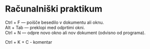 # Računalniški praktikum

Ctrl + F — poišče besedilo v dokumentu ali oknu.  
Alt + Tab — preklopi med odprtimi okni.  
Ctrl + N — odpre novo okno ali nov dokument (odvisno od programa).

Ctrl + K + C - komentar